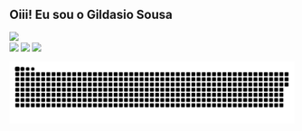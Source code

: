 ## Oiii! Eu sou o Gildasio Sousa
 <div>
  <a href="https://github.com/gildasiosousa">
  <img height="180em" src="https://github-readme-stats.vercel.app/api?username=gildasiosousa&show_icons=true&theme=dracula&include_all_commits=true&count_private=true"/>
</div>
 <div> 
   <a href="https://instagram.com/gildasio.sousa" target="_blank"><img src="https://img.shields.io/badge/-Instagram-%23E4405F?style=for-the-badge&logo=instagram&logoColor=white" target="_blank"></a>
  <a href="https://discord.gg/Gildasio Sousa#0858" target="_blank"><img src="https://img.shields.io/badge/Discord-7289DA?style=for-the-badge&logo=discord&logoColor=white" target="_blank"></a> 
    <a href="https://www.linkedin.com/in/gildásio-s-75362a15b" target="_blank"><img src="https://img.shields.io/badge/-LinkedIn-%230077B5?style=for-the-badge&logo=linkedin&logoColor=white" target="_blank"></a> 
 
  ![Snake animation](https://github.com/gildasiosousa/gildasiosousa/blob/output/github-contribution-grid-snake.svg)
 </div>

